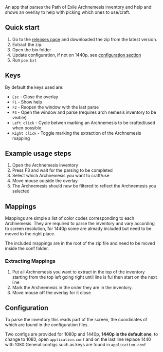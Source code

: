 An app that parses the Path of Exile Archnemesis inventory and help and shows an overlay to help
with picking which ones to use/craft.

## Quick start
1) Go to the [releases page](https://github.com/Amuxix/PoEArchnemesis/releases) and downloaded
the zip from the latest version.
2) Extract the zip.
3) Open the bin folder
4) Update configuration, if not on 1440p, see [configuration section](#configuration)
5) Run `poe.bat`

## Keys
By default the keys used are:
- `Esc` - Close the overlay
- `F1` - Show help
- `F2` - Reopen the window with the last parse
- `F3` - Open the window and parse (requires arch nemesis inventory to be visible)
- `Left click` - Cycle betwen marking an Archnemesis to be crafted/used when possible
- `Right click` - Toggle marking the extraction of the Archnemesis mapping

## Example usage steps
1) Open the Archnemesis inventory
2) Press F3 and wait for the parsing to be completed
3) Select which Archnemesis you want to craft/use
4) Move mouse outside the overlay
5) The Archnemesis should now be filtered to reflect the Archnemesis you selected

## Mappings
Mappings are simple a list of color codes corresponding to each Archnemesis.
They are required to parse the inventory and vary according to screen resolution, for 1440p
some are already included but need to be moved to the right place.

The included mappings are in the root of the zip file and need to be moved inside the conf folder.

### Extracting Mappings
1) Put all Archnemesis you want to extract in the top of the inventory starting from the top left going right until
line is ful then start on the next line
2) Mark the Archnemesis in the order they are in the inventory.
3) Move mouse off the overlay for it close

## Configuration
To parse the inventory this reads part of the screen, the coordinates of which are found in the configuration files.

Two configs are provided for 1080p and 1440p, **1440p is the default one**, to change to 1080, open `application.conf` and on the last line replace 1440 with 1080
General configs such as keys are found in `application.conf`
